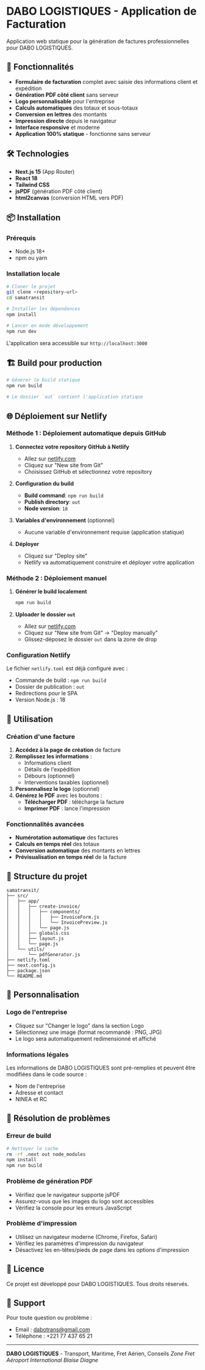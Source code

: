 # DABO LOGISTIQUES - Application de Facturation

Application web statique pour la génération de factures professionnelles pour DABO LOGISTIQUES.

## 🚀 Fonctionnalités

- **Formulaire de facturation** complet avec saisie des informations client et expédition
- **Génération PDF côté client** sans serveur
- **Logo personnalisable** pour l'entreprise
- **Calculs automatiques** des totaux et sous-totaux
- **Conversion en lettres** des montants
- **Impression directe** depuis le navigateur
- **Interface responsive** et moderne
- **Application 100% statique** - fonctionne sans serveur

## 🛠️ Technologies

- **Next.js 15** (App Router)
- **React 18**
- **Tailwind CSS**
- **jsPDF** (génération PDF côté client)
- **html2canvas** (conversion HTML vers PDF)

## 📦 Installation

### Prérequis
- Node.js 18+ 
- npm ou yarn

### Installation locale
```bash
# Cloner le projet
git clone <repository-url>
cd samatransit

# Installer les dépendances
npm install

# Lancer en mode développement
npm run dev
```

L'application sera accessible sur `http://localhost:3000`

## 🏗️ Build pour production

```bash
# Générer le build statique
npm run build

# Le dossier `out` contient l'application statique
```

## 🌐 Déploiement sur Netlify

### Méthode 1 : Déploiement automatique depuis GitHub

1. **Connectez votre repository GitHub à Netlify**
   - Allez sur [netlify.com](https://netlify.com)
   - Cliquez sur "New site from Git"
   - Choisissez GitHub et sélectionnez votre repository

2. **Configuration du build**
   - **Build command**: `npm run build`
   - **Publish directory**: `out`
   - **Node version**: `18`

3. **Variables d'environnement** (optionnel)
   - Aucune variable d'environnement requise (application statique)

4. **Déployer**
   - Cliquez sur "Deploy site"
   - Netlify va automatiquement construire et déployer votre application

### Méthode 2 : Déploiement manuel

1. **Générer le build localement**
   ```bash
   npm run build
   ```

2. **Uploader le dossier `out`**
   - Allez sur [netlify.com](https://netlify.com)
   - Cliquez sur "New site from Git" → "Deploy manually"
   - Glissez-déposez le dossier `out` dans la zone de drop

### Configuration Netlify

Le fichier `netlify.toml` est déjà configuré avec :
- Commande de build : `npm run build`
- Dossier de publication : `out`
- Redirections pour le SPA
- Version Node.js : 18

## 📱 Utilisation

### Création d'une facture

1. **Accédez à la page de création** de facture
2. **Remplissez les informations** :
   - Informations client
   - Détails de l'expédition
   - Débours (optionnel)
   - Interventions taxables (optionnel)
3. **Personnalisez le logo** (optionnel)
4. **Générez le PDF** avec les boutons :
   - **Télécharger PDF** : télécharge la facture
   - **Imprimer PDF** : lance l'impression

### Fonctionnalités avancées

- **Numérotation automatique** des factures
- **Calculs en temps réel** des totaux
- **Conversion automatique** des montants en lettres
- **Prévisualisation en temps réel** de la facture

## 🔧 Structure du projet

```
samatransit/
├── src/
│   ├── app/
│   │   ├── create-invoice/
│   │   │   ├── components/
│   │   │   │   ├── InvoiceForm.js
│   │   │   │   └── InvoicePreview.js
│   │   │   └── page.js
│   │   ├── globals.css
│   │   ├── layout.js
│   │   └── page.js
│   └── utils/
│       └── pdfGenerator.js
├── netlify.toml
├── next.config.js
├── package.json
└── README.md
```

## 🎨 Personnalisation

### Logo de l'entreprise
- Cliquez sur "Changer le logo" dans la section Logo
- Sélectionnez une image (format recommandé : PNG, JPG)
- Le logo sera automatiquement redimensionné et affiché

### Informations légales
Les informations de DABO LOGISTIQUES sont pré-remplies et peuvent être modifiées dans le code source :
- Nom de l'entreprise
- Adresse et contact
- NINEA et RC

## 🚨 Résolution de problèmes

### Erreur de build
```bash
# Nettoyer le cache
rm -rf .next out node_modules
npm install
npm run build
```

### Problème de génération PDF
- Vérifiez que le navigateur supporte jsPDF
- Assurez-vous que les images du logo sont accessibles
- Vérifiez la console pour les erreurs JavaScript

### Problème d'impression
- Utilisez un navigateur moderne (Chrome, Firefox, Safari)
- Vérifiez les paramètres d'impression du navigateur
- Désactivez les en-têtes/pieds de page dans les options d'impression

## 📄 Licence

Ce projet est développé pour DABO LOGISTIQUES. Tous droits réservés.

## 🤝 Support

Pour toute question ou problème :
- Email : dabotrans@gmail.com
- Téléphone : +221 77 437 65 21

---

**DABO LOGISTIQUES** - Transport, Maritime, Fret Aérien, Conseils
*Zone Fret Aéroport International Blaise Diagne*
